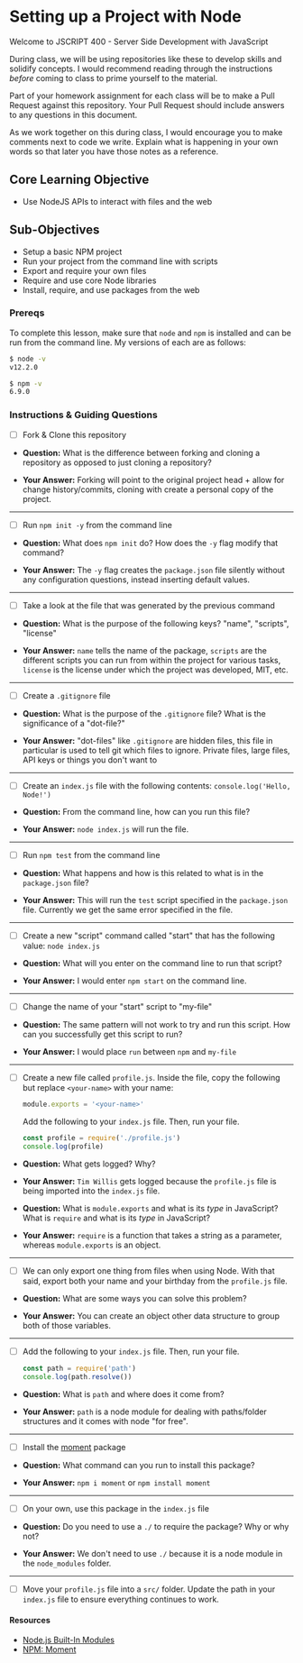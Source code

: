 # Setting up a Project with Node

Welcome to JSCRIPT 400 - Server Side Development with JavaScript

During class, we will be using repositories like these to develop skills and solidify concepts. I would recommend reading through the instructions _before_ coming to class to prime yourself to the material.

Part of your homework assignment for each class will be to make a Pull Request against this repository. Your Pull Request should include answers to any questions in this document.

As we work together on this during class, I would encourage you to make comments next to code we write. Explain what is happening in your own words so that later you have those notes as a reference.

## Core Learning Objective

*	Use NodeJS APIs to interact with files and the web

## Sub-Objectives

* Setup a basic NPM project
* Run your project from the command line with scripts
* Export and require your own files
* Require and use core Node libraries
* Install, require, and use packages from the web

### Prereqs

To complete this lesson, make sure that `node` and `npm` is installed and can be run from the command line. My versions of each are as follows:

```bash
$ node -v
v12.2.0

$ npm -v
6.9.0
```

### Instructions & Guiding Questions

- [ ] Fork & Clone this repository

* **Question:** What is the difference between forking and cloning a repository as opposed to just cloning a repository?

* **Your Answer:** Forking will point to the original project head + allow for change history/commits, cloning with create a personal copy of the project.

---

- [ ] Run `npm init -y` from the command line

* **Question:** What does `npm init` do? How does the `-y` flag modify that command?

* **Your Answer:** The `-y` flag creates the `package.json` file silently without any configuration questions, instead inserting default values.

---

- [ ] Take a look at the file that was generated by the previous command

* **Question:** What is the purpose of the following keys? "name", "scripts", "license"

* **Your Answer:** `name` tells the name of the package, `scripts` are the different scripts you can run from within the project for various tasks, `license` is the license under which the project was developed, MIT, etc.

---

- [ ] Create a `.gitignore` file

* **Question:** What is the purpose of the `.gitignore` file? What is the significance of a "dot-file?"

* **Your Answer:** "dot-files" like `.gitignore` are hidden files, this file in particular is used to tell git which files to ignore. Private files, large files, API keys or things you don't want to 

---

- [ ] Create an `index.js` file with the following contents: `console.log('Hello, Node!')`

* **Question:** From the command line, how can you run this file?

* **Your Answer:** `node index.js` will run the file.

---

- [ ] Run `npm test` from the command line

* **Question:** What happens and how is this related to what is in the `package.json` file? 

* **Your Answer:** This will run the `test` script specified in the `package.json` file. Currently we get the same error specified in the file.

---

- [ ] Create a new "script" command called "start" that has the following value: `node index.js`

* **Question:** What will you enter on the command line to run that script?

* **Your Answer:** I would enter `npm start` on the command line.

---

- [ ] Change the name of your "start" script to "my-file"

* **Question:** The same pattern will not work to try and run this script. How can you successfully get this script to run?

* **Your Answer:** I would place `run` between `npm` and `my-file`

---

- [ ] Create a new file called `profile.js`. Inside the file, copy the following but replace `<your-name>` with your name:
  ```js
  module.exports = '<your-name>'
  ```

  Add the following to your `index.js` file. Then, run your file.
  ```js
  const profile = require('./profile.js')
  console.log(profile)
  ```

* **Question:** What gets logged? Why?

* **Your Answer:** `Tim Willis` gets logged because the `profile.js` file is being imported into the `index.js` file.

* **Question:** What is `module.exports` and what is its _type_ in JavaScript? What is `require` and what is its _type_ in JavaScript?

* **Your Answer:** `require` is a function that takes a string as a parameter, whereas `module.exports` is an object.

---

- [ ] We can only export one thing from files when using Node. With that said, export both your name and your birthday from the `profile.js` file.

* **Question:** What are some ways you can solve this problem?

* **Your Answer:** You can create an object other data structure to group both of those variables.

---

- [ ] Add the following to your `index.js` file. Then, run your file.
  ```js
  const path = require('path')
  console.log(path.resolve())
  ```

* **Question:** What is `path` and where does it come from?

* **Your Answer:** `path` is a node module for dealing with paths/folder structures and it comes with node "for free".

---

- [ ] Install the [moment](https://www.npmjs.com/package/moment) package

* **Question:** What command can you run to install this package?

* **Your Answer:** `npm i moment` or `npm install moment`

---

- [ ] On your own, use this package in the `index.js` file

* **Question:** Do you need to use a `./` to require the package? Why or why not?

* **Your Answer:** We don't need to use `./` because it is a node module in the `node_modules` folder.

---

- [ ] Move your `profile.js` file into a `src/` folder. Update the path in your `index.js` file to ensure everything continues to work.

#### Resources

- [Node.js Built-In Modules](https://nodejs.org/dist/latest-v12.x/docs/api/)
- [NPM: Moment](https://www.npmjs.com/package/moment)